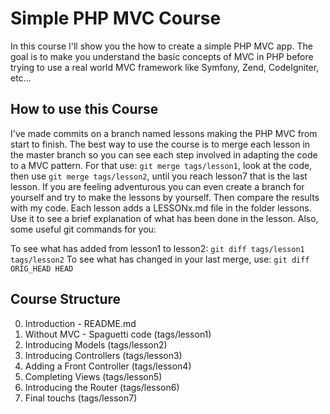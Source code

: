 Simple PHP MVC Course
=====================
In this course I'll show you the how to create a simple PHP MVC app.
The goal is to make you understand the basic concepts of MVC in PHP before trying to use a real world MVC framework like Symfony, Zend, CodeIgniter, etc...

How to use this Course
----------------------
I've made commits on a branch named lessons making the PHP MVC from start to finish.
The best way to use the course is to merge each lesson in the master branch so you can see each step involved in adapting the code to a MVC pattern.
For that use: `git merge tags/lesson1`, look at the code, then use `git merge tags/lesson2`, until you reach lesson7 that is the last lesson.
If you are feeling adventurous you can even create a branch for yourself and try to make the lessons by yourself. Then compare the results with my code.
Each lesson adds a LESSONx.md file in the folder lessons.
Use it to see a brief explanation of what has been done in the lesson.
Also, some useful git commands for you:

To see what has added from lesson1 to lesson2:
`git diff tags/lesson1 tags/lesson2`
To see what has changed in your last merge, use:
`git diff ORIG_HEAD HEAD`

Course Structure
----------------
0. Introduction - README.md
1. Without MVC - Spaguetti code (tags/lesson1)
2. Introducing Models (tags/lesson2)
3. Introducing Controllers (tags/lesson3)
4. Adding a Front Controller (tags/lesson4)
5. Completing Views (tags/lesson5)
6. Introducing the Router (tags/lesson6)
7. Final touchs (tags/lesson7)
